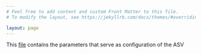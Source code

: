 ```yaml
---
# Feel free to add content and custom Front Matter to this file.
# To modify the layout, see https://jekyllrb.com/docs/themes/#overriding-theme-defaults

layout: page
---
```

This [file](https://github.com/AloePacci/ASV_Loyola_US/blob/main/src/asv_loyola_us/config/config.yaml) contains the parameters that serve as configuration of the ASV

